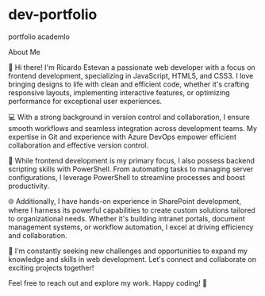 # dev-portfolio
portfolio academlo

About Me

👋 Hi there! I'm Ricardo Estevan a passionate web developer with a focus on frontend development, specializing in JavaScript, HTML5, and CSS3. I love bringing designs to life with clean and efficient code, whether it's crafting responsive layouts, implementing interactive features, or optimizing performance for exceptional user experiences.

💻 With a strong background in version control and collaboration, I ensure smooth workflows and seamless integration across development teams. My expertise in Git and experience with Azure DevOps empower efficient collaboration and effective version control.

🔧 While frontend development is my primary focus, I also possess backend scripting skills with PowerShell. From automating tasks to managing server configurations, I leverage PowerShell to streamline processes and boost productivity.

🌐 Additionally, I have hands-on experience in SharePoint development, where I harness its powerful capabilities to create custom solutions tailored to organizational needs. Whether it's building intranet portals, document management systems, or workflow automation, I excel at driving efficiency and collaboration.

🚀 I'm constantly seeking new challenges and opportunities to expand my knowledge and skills in web development. Let's connect and collaborate on exciting projects together!

Feel free to reach out and explore my work. Happy coding! 🎉

